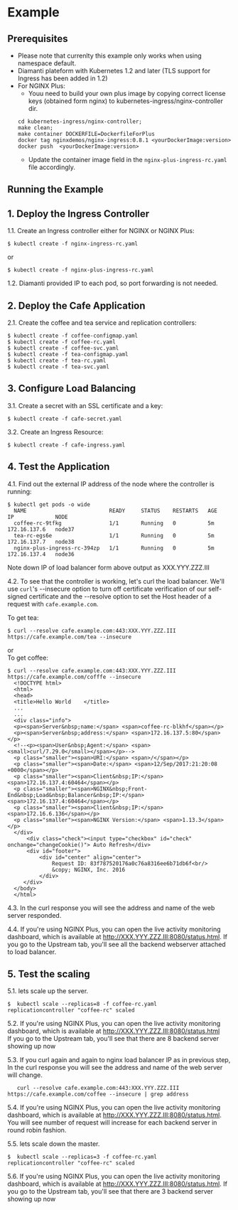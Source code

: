 # Example

## Prerequisites

* Please note that currenlty this example only works when using namespace default.
* Diamanti plateform with Kubernetes 1.2 and later (TLS support for Ingress has been added in 1.2)
* For NGINX Plus:
  * Youu need to build your own plus image by copying correct license keys (obtained form nginx) to kubernetes-ingress/nginx-controller dir.
  ```
  cd kubernetes-ingress/nginx-controller;
  make clean;
  make container DOCKERFILE=DockerfileForPlus
  docker tag nginxdemos/nginx-ingress:0.8.1 <yourDockerImage:version>
  docker push  <yourDockerImage:version>
  ```
  * Update the container image field in the ```nginx-plus-ingress-rc.yaml``` file accordingly.


## Running the Example

## 1. Deploy the Ingress Controller

1.1. Create an Ingress controller either for NGINX or NGINX Plus:
  ```
  $ kubectl create -f nginx-ingress-rc.yaml
  ```
  or
  ```
  $ kubectl create -f nginx-plus-ingress-rc.yaml
  ```

1.2. Diamanti provided IP to each pod, so port forwarding is not needed.

## 2. Deploy the Cafe Application

2.1. Create the coffee and tea service and replication controllers:

  ```
  $ kubectl create -f coffee-configmap.yaml 
  $ kubectl create -f coffee-rc.yaml
  $ kubectl create -f coffee-svc.yaml
  $ kubectl create -f tea-configmap.yaml 
  $ kubectl create -f tea-rc.yaml
  $ kubectl create -f tea-svc.yaml
  ```

## 3. Configure Load Balancing

3.1. Create a secret with an SSL certificate and a key:
  ```
  $ kubectl create -f cafe-secret.yaml
  ```

3.2. Create an Ingress Resource:
  ```
  $ kubectl create -f cafe-ingress.yaml
  ```

## 4. Test the Application

4.1. Find out the external IP address of the node where the controller is running:
  ```
  $ kubectl get pods -o wide
    NAME                          READY     STATUS    RESTARTS   AGE       IP             NODE
    coffee-rc-9tfkg               1/1       Running   0          5m        172.16.137.6   node37
    tea-rc-egs6e                  1/1       Running   0          5m        172.16.137.7   node38
    nginx-plus-ingress-rc-394zp   1/1       Running   0          5m        172.16.137.4   node36
  ```
   Note down IP of load balancer form above output as XXX.YYY.ZZZ.III


4.2. To see that the controller is working, let's curl the load balancer.
We'll use ```curl```'s --insecure option to turn off certificate verification of our self-signed
certificate and the --resolve option to set the Host header of a request with ```cafe.example.com```.  

  To get tea:
  ```
  $ curl --resolve cafe.example.com:443:XXX.YYY.ZZZ.III https://cafe.example.com/tea --insecure
  ```
  or  
  To get coffee:
  ```
  $ curl --resolve cafe.example.com:443:XXX.YYY.ZZZ.III https://cafe.example.com/cofffe --insecure
    <!DOCTYPE html>
    <html>
    <head>
    <title>Hello World    </title>
    ...
    ...
    <div class="info">
    <p><span>Server&nbsp;name:</span> <span>coffee-rc-blkhf</span></p>
    <p><span>Server&nbsp;address:</span> <span>172.16.137.5:80</span></p>
    <!--<p><span>User&nbsp;Agent:</span> <span><small>curl/7.29.0</small></span></p>-->
    <p class="smaller"><span>URI:</span> <span>/</span></p>
    <p class="smaller"><span>Date:</span> <span>12/Sep/2017:21:20:08 +0000</span></p>
    <p class="smaller"><span>Client&nbsp;IP:</span> <span>172.16.137.4:60464</span></p>
    <p class="smaller"><span>NGINX&nbsp;Front-End&nbsp;Load&nbsp;Balancer&nbsp;IP:</span> <span>172.16.137.4:60464</span></p>
    <p class="smaller"><span>Client&nbsp;IP:</span> <span>172.16.6.136</span></p>
    <p class="smaller"><span>NGINX Version:</span> <span>1.13.3</span></p>
    </div>
        <div class="check"><input type="checkbox" id="check" onchange="changeCookie()"> Auto Refresh</div>
        <div id="footer">
            <div id="center" align="center">
                Request ID: 83f787520176a0c76a8316ee6b71db6f<br/>
                &copy; NGINX, Inc. 2016
            </div>
       </div>
    </body>
    </html>

  ```
4.3. In the curl response you will see the address and name of the web server responded.

4.4. If you're using NGINX Plus, you can open the live activity monitoring dashboard, which is available at http://XXX.YYY.ZZZ.III:8080/status.html.  If you go to the Upstream tab, you'll see all the backend webserver attached to load balancer.



## 5. Test the scaling

5.1. lets scale up the server.
  ```
  $  kubectl scale --replicas=8 -f coffee-rc.yaml
  replicationcontroller "coffee-rc" scaled
  ```
5.2. If you're using NGINX Plus, you can open the live activity monitoring dashboard, which is available at http://XXX.YYY.ZZZ.III:8080/status.html  
  If you go to the Upstream tab, you'll see that there are 8 backend server showing up now 

5.3. If you curl again and again to nginx load balancer IP as in previous step, In the curl response you will see the address and name of the web server will change.
```
   curl --resolve cafe.example.com:443:XXX.YYY.ZZZ.III https://cafe.example.com/coffee --insecure | grep address
```
5.4. If you're using NGINX Plus, you can open the live activity monitoring dashboard, which is available at http://XXX.YYY.ZZZ.III:8080/status.html. You will see number of request will increase for each backend server in round robin fashion.

5.5. lets scale down the master.
  ```
  $  kubectl scale --replicas=3 -f coffee-rc.yaml
  replicationcontroller "coffee-rc" scaled
  ```
5.6. If you're using NGINX Plus, you can open the live activity monitoring dashboard, which is available at http://XXX.YYY.ZZZ.III:8080/status.html.   If you go to the Upstream tab, you'll see that there are 3 backend server showing up now 
 